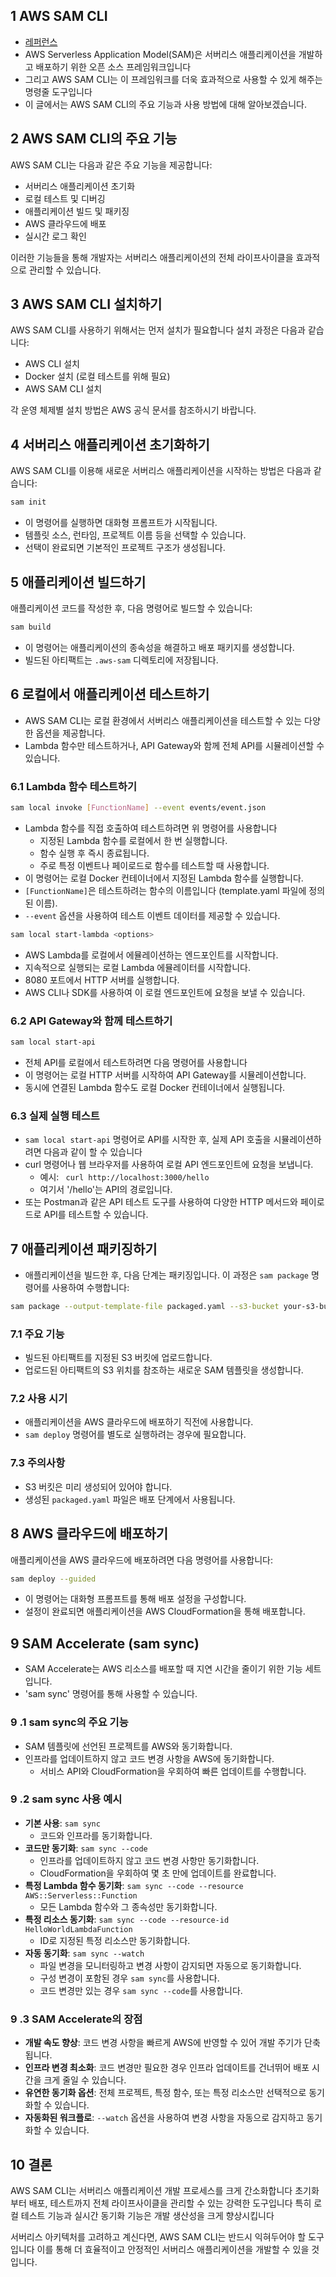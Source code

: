 ## 1 AWS SAM CLI

- [레퍼런스](https://docs.aws.amazon.com/serverless-application-model/latest/developerguide/serverless-sam-cli-command-reference.html)
- AWS Serverless Application Model(SAM)은 서버리스 애플리케이션을 개발하고 배포하기 위한 오픈 소스 프레임워크입니다 
- 그리고 AWS SAM CLI는 이 프레임워크를 더욱 효과적으로 사용할 수 있게 해주는 명령줄 도구입니다 
- 이 글에서는 AWS SAM CLI의 주요 기능과 사용 방법에 대해 알아보겠습니다.



## 2 AWS SAM CLI의 주요 기능

AWS SAM CLI는 다음과 같은 주요 기능을 제공합니다:

- 서버리스 애플리케이션 초기화
- 로컬 테스트 및 디버깅
- 애플리케이션 빌드 및 패키징
- AWS 클라우드에 배포
- 실시간 로그 확인

이러한 기능들을 통해 개발자는 서버리스 애플리케이션의 전체 라이프사이클을 효과적으로 관리할 수 있습니다.



## 3 AWS SAM CLI 설치하기

AWS SAM CLI를 사용하기 위해서는 먼저 설치가 필요합니다 설치 과정은 다음과 같습니다:

- AWS CLI 설치
- Docker 설치 (로컬 테스트를 위해 필요)
- AWS SAM CLI 설치

각 운영 체제별 설치 방법은 AWS 공식 문서를 참조하시기 바랍니다.



## 4 서버리스 애플리케이션 초기화하기

AWS SAM CLI를 이용해 새로운 서버리스 애플리케이션을 시작하는 방법은 다음과 같습니다:

```bash
sam init
```

- 이 명령어를 실행하면 대화형 프롬프트가 시작됩니다.
- 템플릿 소스, 런타임, 프로젝트 이름 등을 선택할 수 있습니다.
- 선택이 완료되면 기본적인 프로젝트 구조가 생성됩니다.



## 5 애플리케이션 빌드하기

애플리케이션 코드를 작성한 후, 다음 명령어로 빌드할 수 있습니다:

```bash
sam build
```

- 이 명령어는 애플리케이션의 종속성을 해결하고 배포 패키지를 생성합니다.
- 빌드된 아티팩트는 `.aws-sam` 디렉토리에 저장됩니다.



## 6 로컬에서 애플리케이션 테스트하기

- AWS SAM CLI는 로컬 환경에서 서버리스 애플리케이션을 테스트할 수 있는 다양한 옵션을 제공합니다. 
- Lambda 함수만 테스트하거나, API Gateway와 함께 전체 API를 시뮬레이션할 수 있습니다.



### 6.1 Lambda 함수 테스트하기

```bash
sam local invoke [FunctionName] --event events/event.json
```

- Lambda 함수를 직접 호출하여 테스트하려면 위 명령어를 사용합니다
	- 지정된 Lambda 함수를 로컬에서 한 번 실행합니다.
	- 함수 실행 후 즉시 종료됩니다.
	- 주로 특정 이벤트나 페이로드로 함수를 테스트할 때 사용합니다.
- 이 명령어는 로컬 Docker 컨테이너에서 지정된 Lambda 함수를 실행합니다.
- `[FunctionName]`은 테스트하려는 함수의 이름입니다 (template.yaml 파일에 정의된 이름).
- `--event` 옵션을 사용하여 테스트 이벤트 데이터를 제공할 수 있습니다.



```bash
sam local start-lambda <options>
```

- AWS Lambda를 로컬에서 에뮬레이션하는 엔드포인트를 시작합니다.
- 지속적으로 실행되는 로컬 Lambda 에뮬레이터를 시작합니다.
-  8080 포트에서 HTTP 서버를 실행합니다.
- AWS CLI나 SDK를 사용하여 이 로컬 엔드포인트에 요청을 보낼 수 있습니다.



### 6.2 API Gateway와 함께 테스트하기

```bash
sam local start-api
```

- 전체 API를 로컬에서 테스트하려면 다음 명령어를 사용합니다
- 이 명령어는 로컬 HTTP 서버를 시작하여 API Gateway를 시뮬레이션합니다.
- 동시에 연결된 Lambda 함수도 로컬 Docker 컨테이너에서 실행됩니다.



### 6.3 실제 실행 테스트

- `sam local start-api` 명령어로 API를 시작한 후, 실제 API 호출을 시뮬레이션하려면 다음과 같이 할 수 있습니다
- curl 명령어나 웹 브라우저를 사용하여 로컬 API 엔드포인트에 요청을 보냅니다.
	- 예시: ` curl http://localhost:3000/hello`
	- 여기서 '/hello'는 API의 경로입니다.
- 또는 Postman과 같은 API 테스트 도구를 사용하여 다양한 HTTP 메서드와 페이로드로 API를 테스트할 수 있습니다.



## 7 애플리케이션 패키징하기

- 애플리케이션을 빌드한 후, 다음 단계는 패키징입니다. 이 과정은 `sam package` 명령어를 사용하여 수행합니다:

```bash
sam package --output-template-file packaged.yaml --s3-bucket your-s3-bucket-name
```



### 7.1 주요 기능

- 빌드된 아티팩트를 지정된 S3 버킷에 업로드합니다.
- 업로드된 아티팩트의 S3 위치를 참조하는 새로운 SAM 템플릿을 생성합니다.



### 7.2 사용 시기

- 애플리케이션을 AWS 클라우드에 배포하기 직전에 사용합니다.
- `sam deploy` 명령어를 별도로 실행하려는 경우에 필요합니다.



### 7.3 주의사항

- S3 버킷은 미리 생성되어 있어야 합니다.
- 생성된 `packaged.yaml` 파일은 배포 단계에서 사용됩니다.



## 8  AWS 클라우드에 배포하기

애플리케이션을 AWS 클라우드에 배포하려면 다음 명령어를 사용합니다:

```bash
sam deploy --guided
```

- 이 명령어는 대화형 프롬프트를 통해 배포 설정을 구성합니다.
- 설정이 완료되면 애플리케이션을 AWS CloudFormation을 통해 배포합니다.



## 9  SAM Accelerate (sam sync)

- SAM Accelerate는 AWS 리소스를 배포할 때 지연 시간을 줄이기 위한 기능 세트입니다.
- 'sam sync' 명령어를 통해 사용할 수 있습니다.



### 9 .1 sam sync의 주요 기능

- SAM 템플릿에 선언된 프로젝트를 AWS와 동기화합니다.
- 인프라를 업데이트하지 않고 코드 변경 사항을 AWS에 동기화합니다.
    - 서비스 API와 CloudFormation을 우회하여 빠른 업데이트를 수행합니다.



### 9 .2 sam sync 사용 예시

- **기본 사용**: `sam sync`
    - 코드와 인프라를 동기화합니다.
- **코드만 동기화**: `sam sync --code`
    - 인프라를 업데이트하지 않고 코드 변경 사항만 동기화합니다.
    - CloudFormation을 우회하여 몇 초 만에 업데이트를 완료합니다.
- **특정 Lambda 함수 동기화**: `sam sync --code --resource AWS::Serverless::Function`
    - 모든 Lambda 함수와 그 종속성만 동기화합니다.
- **특정 리소스 동기화**: `sam sync --code --resource-id HelloWorldLambdaFunction`
    - ID로 지정된 특정 리소스만 동기화합니다.
- **자동 동기화**: `sam sync --watch`
    - 파일 변경을 모니터링하고 변경 사항이 감지되면 자동으로 동기화합니다.
    - 구성 변경이 포함된 경우 `sam sync`를 사용합니다.
    - 코드 변경만 있는 경우 `sam sync --code`를 사용합니다.



### 9 .3 SAM Accelerate의 장점

- **개발 속도 향상**: 코드 변경 사항을 빠르게 AWS에 반영할 수 있어 개발 주기가 단축됩니다.
- **인프라 변경 최소화**: 코드 변경만 필요한 경우 인프라 업데이트를 건너뛰어 배포 시간을 크게 줄일 수 있습니다.
- **유연한 동기화 옵션**: 전체 프로젝트, 특정 함수, 또는 특정 리소스만 선택적으로 동기화할 수 있습니다.
- **자동화된 워크플로**: `--watch` 옵션을 사용하여 변경 사항을 자동으로 감지하고 동기화할 수 있습니다.



## 10 결론

AWS SAM CLI는 서버리스 애플리케이션 개발 프로세스를 크게 간소화합니다 초기화부터 배포, 테스트까지 전체 라이프사이클을 관리할 수 있는 강력한 도구입니다 특히 로컬 테스트 기능과 실시간 동기화 기능은 개발 생산성을 크게 향상시킵니다 

서버리스 아키텍처를 고려하고 계신다면, AWS SAM CLI는 반드시 익혀두어야 할 도구입니다 이를 통해 더 효율적이고 안정적인 서버리스 애플리케이션을 개발할 수 있을 것입니다.